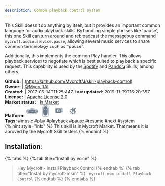 ```yaml
---
description: Common playback control system
---
```

This Skill doesn't do anything by itself, but it provides an important common
language for audio playback skills.  By handling simple phrases like
'pause', this one Skill can turn around and rebroadcast the [messagebus](https://mycroft.ai/documentation/message-bus/)
command `mycroft.audio.service.pause`, allowing several music services to share
common terminology such as "pause".

Additionally, this implements the common Play handler.  This allows playback
services to negotiate which is best suited to play back a specific request.
This capability is used by the [Spotify](https://github.com/forslund/spotify-skill) and [Pandora](https://github.com/mycroftai/pianobar-skill) Skills, among others.

**Github:** | (https://github.com/MycroftAI/skill-playback-control)  
**Owner:** | [@MycroftAI](https://github.com/MycroftAI)  
**Created:** | 2017-06-14T11:25:44Z  **Last updated:** 2019-11-29T16:20:35Z  
**License:** | [Apache License 2.0](https://api.github.com/licenses/apache-2.0)  
**Market status:** | [In Market](https://market.mycroft.ai/skill/mycroft-playback-control)  
**Platform:**   ![](.gitbook/assets/mark-1-icon.png)  ![](.gitbook/assets/mark-2-icon.png)  ![](.gitbook/assets/picroft-icon.png)  ![](.gitbook/assets/kde.png)   
**Tags:** \#music \#play \#playback \#pause \#resume \#next \#system   
{% hint style="info" %}
This skill is in Mycroft Market. That means it is aproved by the Mycroft Skill testers
{% endhint %}
    
## Installation:  
{% tabs %}
{% tab title="Install by voice" %}
> Hey Mycroft - install Playback Control
{% endtab %}
  {% tab title="Install by mycroft-msm" %}
``` mycroft-msm install Playback Control```
{% endtab %}
  {% endtabs %}
  